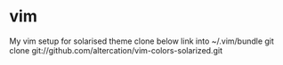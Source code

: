# vim
My vim setup
for solarised theme clone below link into ~/.vim/bundle
git clone git://github.com/altercation/vim-colors-solarized.git

